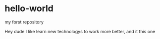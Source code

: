 # hello-world
my forst repository

Hey dude I like learn new technologys to work more better, and it this one
